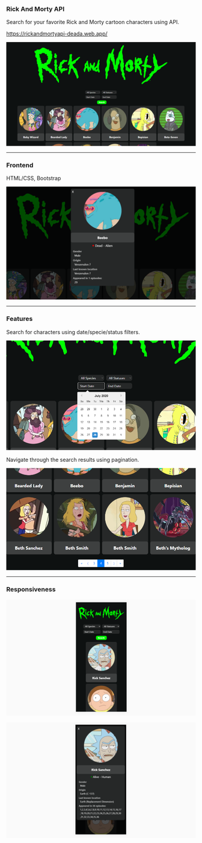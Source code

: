 ### Rick And Morty API

Search for your favorite Rick and Morty cartoon characters using API.

https://rickandmortyapi-deada.web.app/

![img](./images_readme/1.png)

---

### Frontend

HTML/CSS, Bootstrap

![img](./images_readme/2.png)

---

### Features

Search for characters using date/specie/status filters.

![img](./images_readme/3.png)

Navigate through the search results using pagination.

![img](./images_readme/4.png)

---

### Responsiveness

![img](./images_readme/5.png)

![img](./images_readme/6.png)
